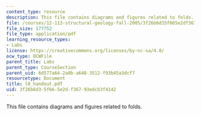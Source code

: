 ```yaml
---
content_type: resource
description: This file contains diagrams and figures related to folds.
file: /courses/12-113-structural-geology-fall-2005/3f26b6d35f665e2df36793edcb3f4142_l8_handout.pdf
file_size: 177752
file_type: application/pdf
learning_resource_types:
- Labs
license: https://creativecommons.org/licenses/by-nc-sa/4.0/
ocw_type: OCWFile
parent_title: Labs
parent_type: CourseSection
parent_uid: 6d577a64-2a0b-a648-3512-f93b45a3dcf7
resourcetype: Document
title: l8_handout.pdf
uid: 3f26b6d3-5f66-5e2d-f367-93edcb3f4142
---
```

This file contains diagrams and figures related to folds.